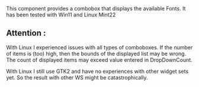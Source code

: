 This component provides a combobox that displays the available Fonts.
It has been tested with Win11 and Linux Mint22

Attention :
-----------
With Linux I experienced issues with all types of comboboxes.
If the number of items is (too) high, 
then the bounds of the displayed list may be wrong.
The count of displayed items may exceed value entered in DropDownCount.

With Linux I still use GTK2 and have no experiences with other widget sets yet.
So the result with other WS might be catastrophically.
